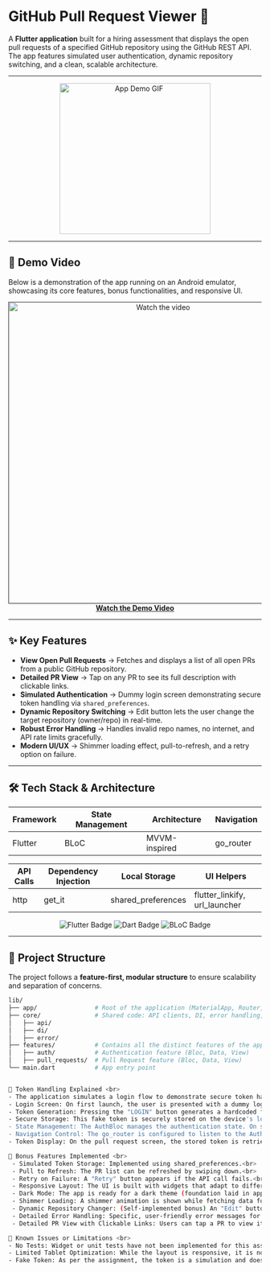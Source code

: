# GitHub Pull Request Viewer 🚀

A **Flutter application** built for a hiring assessment that displays the open pull requests of a specified GitHub repository using the GitHub REST API.  
The app features simulated user authentication, dynamic repository switching, and a clean, scalable architecture.

---

<p align="center">
<img src="httpspreviews/app-demo.gif" alt="App Demo GIF" width="300"/>
</p>

---

## 🎥 Demo Video

Below is a demonstration of the app running on an Android emulator, showcasing its core features, bonus functionalities, and responsive UI.

<p align="center">
<a href="">
<!-- Replace this with a thumbnail image of your video -->
<img src="httpspreviews/video-thumbnail.png" alt="Watch the video" width="600"/>
</a>
<br>
<strong><a href="">Watch the Demo Video</a></strong>
</p>

---

## ✨ Key Features

- **View Open Pull Requests** → Fetches and displays a list of all open PRs from a public GitHub repository.
- **Detailed PR View** → Tap on any PR to see its full description with clickable links.
- **Simulated Authentication** → Dummy login screen demonstrating secure token handling via `shared_preferences`.
- **Dynamic Repository Switching** → Edit button lets the user change the target repository (owner/repo) in real-time.
- **Robust Error Handling** → Handles invalid repo names, no internet, and API rate limits gracefully.
- **Modern UI/UX** → Shimmer loading effect, pull-to-refresh, and a retry option on failure.

---

## 🛠️ Tech Stack & Architecture

| **Framework** | **State Management** | **Architecture** | **Navigation** |
|---------------|-----------------------|------------------|----------------|
| Flutter       | BLoC                 | MVVM-inspired    | go_router      |

| **API Calls** | **Dependency Injection** | **Local Storage** | **UI Helpers** |
|---------------|---------------------------|-------------------|----------------|
| http          | get_it                    | shared_preferences| flutter_linkify, url_launcher |

<p align="center">
<img src="https://img.shields.io/badge/Flutter-%2302569B.svg?style=for-the-badge&logo=Flutter&logoColor=white" alt="Flutter Badge"/>
<img src="https://img.shields.io/badge/Dart-0175C2?style=for-the-badge&logo=dart&logoColor=white" alt="Dart Badge"/>
<img src="https://img.shields.io/badge/BLoC-45A6F5?style=for-the-badge&logo=c&logoColor=white" alt="BLoC Badge"/>
</p>

---

## 📁 Project Structure

The project follows a **feature-first, modular structure** to ensure scalability and separation of concerns.
```bash
lib/
├── app/                # Root of the application (MaterialApp, Router, etc.)
├── core/               # Shared code: API clients, DI, error handling, themes
│   ├── api/
│   ├── di/
│   ├── error/
├── features/           # Contains all the distinct features of the app
│   ├── auth/           # Authentication feature (Bloc, Data, View)
│   ├── pull_requests/  # Pull Request feature (Bloc, Data, View)
└── main.dart           # App entry point


🔐 Token Handling Explained <br>
- The application simulates a login flow to demonstrate secure token handling, as requested in the bonus requirements.<br>
- Login Screen: On first launch, the user is presented with a dummy login screen.<br>
- Token Generation: Pressing the "LOGIN" button generates a hardcoded fake token (e.g., "abc123...").<br>
- Secure Storage: This fake token is securely stored on the device's local storage using the shared_preferences package.<br>
- State Management: The AuthBloc manages the authentication state. On successful login, it emits an AuthAuthenticated state.<br>
- Navigation Control: The go_router is configured to listen to the AuthBloc's state stream. If the state is AuthAuthenticated, it automatically redirects the user to the pull request list. If not, it shows the login screen.<br>
- Token Display: On the pull request screen, the stored token is retrieved and displayed at the top to confirm that the login state is being correctly read and persisted across app sessions.<br>

🌟 Bonus Features Implemented <br>
 - Simulated Token Storage: Implemented using shared_preferences.<br>
 - Pull to Refresh: The PR list can be refreshed by swiping down.<br>
 - Retry on Failure: A "Retry" button appears if the API call fails.<br>
 - Responsive Layout: The UI is built with widgets that adapt to different screen sizes.<br>
 - Dark Mode: The app is ready for a dark theme (foundation laid in app_theme.dart).<br>
 - Shimmer Loading: A shimmer animation is shown while fetching data for a better user experience.<br>
 - Dynamic Repository Changer: (Self-implemented bonus) An "Edit" button allows users to fetch PRs from any public repository.<br>
 - Detailed Error Handling: Specific, user-friendly error messages for different failure scenarios (e.g., "Repository Not Found").<br>
 - Detailed PR View with Clickable Links: Users can tap a PR to view its full body, with all links being automatically detected and launchable in a browser.<br>

🐞 Known Issues or Limitations <br>
- No Tests: Widget or unit tests have not been implemented for this assignment.<br>
- Limited Tablet Optimization: While the layout is responsive, it is not specifically optimized with a multi-column layout for tablet devices.<br>
- Fake Token: As per the assignment, the token is a simulation and does not provide access to private repositories.<br>